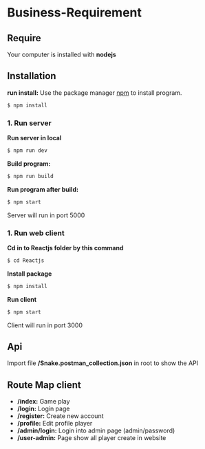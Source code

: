 # Business-Requirement

## Require

Your computer is installed with **nodejs**

## Installation
**run install:** 
Use the package manager [npm](https://www.npmjs.com/) to install program.
```bash
$ npm install
```
### 1. Run server
**Run server in local**
```bash
$ npm run dev
```
**Build program:**
```bash
$ npm run build
```
**Run program after build:**
```bash
$ npm start
```
Server will run in port 5000

### 1. Run web client
**Cd in to Reactjs folder by this command**
```bash
$ cd Reactjs
```
**Install package**
```bash
$ npm install
```
**Run client**
```bash
$ npm start
```
Client will run in port 3000
## Api 
Import file **/Snake.postman_collection.json** in root to show the API
## Route Map client

 - **/index:** Game play
 - **/login:** Login page
 - **/register:** Create new account
 - **/profile:** Edit profile player
 - **/admin/login:** Login into admin page (admin/password)
 - **/user-admin:** Page show all player create in website

